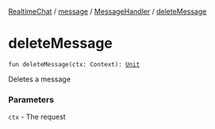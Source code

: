 [RealtimeChat](../../index.md) / [message](../index.md) / [MessageHandler](index.md) / [deleteMessage](./delete-message.md)

# deleteMessage

`fun deleteMessage(ctx: Context): `[`Unit`](https://kotlinlang.org/api/latest/jvm/stdlib/kotlin/-unit/index.html)

Deletes a message

### Parameters

`ctx` - The request